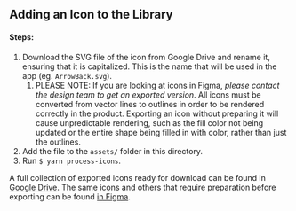 ## Adding an Icon to the Library

#### Steps:

1. Download the SVG file of the icon from Google Drive and rename it, ensuring that it is capitalized. This is the name that will be used in the app (eg. `ArrowBack.svg`).
   1. PLEASE NOTE: If you are looking at icons in Figma, _please contact the design team to get an exported version_. All icons must be converted from vector lines to outlines in order to be rendered correctly in the product. Exporting an icon without preparing it will cause unpredictable rendering, such as the fill color not being updated or the entire shape being filled in with color, rather than just the outlines.
3. Add the file to the `assets/` folder in this directory.
4. Run `$ yarn process-icons`.

A full collection of exported icons ready for download can be found in [Google Drive](https://drive.google.com/drive/folders/19068OCcyob6iqjpY3JB4t2NGiRmnuw2D?usp=drive_link). The same icons and others that require preparation before exporting can be found [in Figma](https://www.figma.com/file/Gpjs9vjhzUKF1GDbeG9JGE/Application-Design-System?type=design&node-id=7371-35911&mode=design&t=ior9gA5q20atPjr9-0).
